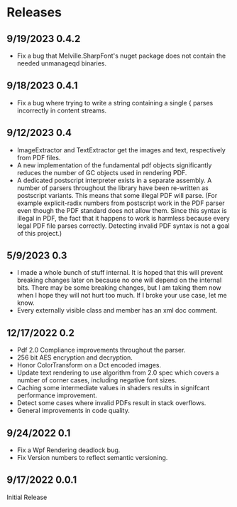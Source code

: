 ﻿# Releases

## 9/19/2023 0.4.2
- Fix a bug that Melville.SharpFont's nuget package does not contain the needed unmanageqd binaries.

## 9/18/2023 0.4.1
- Fix a bug where trying to write a string containing a single { parses incorrectly in content streams.

## 9/12/2023 0.4
- ImageExtractor and TextExtractor get the images and text, respectively from PDF files.
- A new implementation of the fundamental pdf objects significantly reduces the number of
GC objects used in rendering PDF.
- A dedicated postscript interpreter exists in a separate assembly.  A number of parsers throughout
the library have been re-written as postscript variants.  This means that some illegal PDF will 
parse.  (For example explicit-radix numbers from postscript work in the PDF parser even though the PDF
standard does not allow them.  Since this syntax is illegal in PDF, the fact that it happens to work is 
harmless because every legal PDF file parses correctly.  Detecting invalid PDF syntax is not a goal of this
project.)

## 5/9/2023 0.3
- I made a whole bunch of stuff internal.  It is hoped that this will prevent breaking changes later on because 
no one will depend on the internal bits.  There may be some breaking changes, but I am taking them now when I hope
they will not hurt too much.  If I broke your use case, let me know.
- Every externally visible class and member has an xml doc comment.

## 12/17/2022 0.2
- Pdf 2.0 Compliance improvements throughout the parser.
- 256 bit AES encryption and decryption.
- Honor ColorTransform on a Dct encoded images.
- Update text rendering to use algorithm from 2.0 spec which covers a number of corner cases, including negative font sizes.
- Caching some intermediate values in shaders results in signifcant performance improvement.
- Detect some cases where invalid PDFs result in stack overflows.
- General improvements in code quality.

## 9/24/2022 0.1
- Fix a Wpf Rendering deadlock bug.
- Fix Version numbers to reflect semantic versioning.

## 9/17/2022 0.0.1
Initial Release